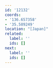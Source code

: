 ```yaml
---
id: '12132'
coords:
- '136.657358'
- '35.589249'
location: "[Japan]"
related:
  label: ''
  ids: []
next:
  label: ''
  ids: []
---
```


